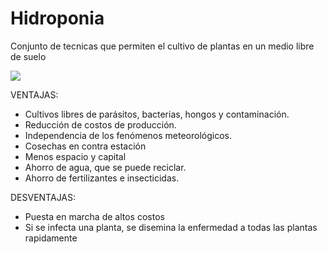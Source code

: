 # Hidroponia

Conjunto de tecnicas que permiten el cultivo de plantas en un medio libre de suelo

![](https://i.imgur.com/l0vSBlX.png)

VENTAJAS:
- Cultivos libres de parásitos, bacterias,
hongos y contaminación. 
- Reducción de costos de producción.
- Independencia de los fenómenos
meteorológicos.
- Cosechas en contra estación
- Menos espacio y capital
- Ahorro de agua, que se puede reciclar.
- Ahorro de fertilizantes e insecticidas.

DESVENTAJAS:
- Puesta en marcha de altos costos 
- Si se infecta una planta, se disemina la enfermedad a todas las plantas rapidamente

